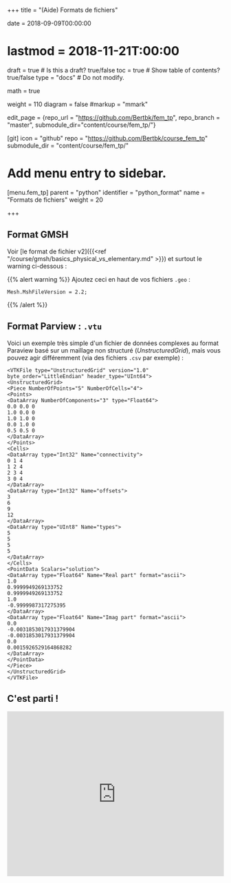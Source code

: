 +++
title = "(Aide) Formats de fichiers"

date = 2018-09-09T00:00:00
# lastmod = 2018-11-21T:00:00

draft = true  # Is this a draft? true/false
toc = true  # Show table of contents? true/false
type = "docs"  # Do not modify.

math = true

weight = 110
diagram = false
#markup = "mmark"


edit_page = {repo_url = "https://github.com/Bertbk/fem_tp", repo_branch = "master", submodule_dir="content/course/fem_tp/"}

[git]
  icon = "github"
  repo = "https://github.com/Bertbk/course_fem_tp"
  submodule_dir = "content/course/fem_tp/"

# Add menu entry to sidebar.
[menu.fem_tp]
  parent = "python"
  identifier = "python_format"
  name = "Formats de fichiers"
  weight = 20

+++

## Format GMSH

Voir [le format de fichier v2]({{<ref "/course/gmsh/basics_physical_vs_elementary.md" >}}) et surtout le warning ci-dessous :

{{% alert warning %}}
Ajoutez ceci en haut de vos fichiers `.geo` :
```
Mesh.MshFileVersion = 2.2;
```
{{% /alert %}}


## Format Parview : `.vtu`

Voici un exemple très simple d'un fichier de données complexes au format Paraview basé sur un maillage non structuré (*UnstructuredGrid*), mais vous pouvez agir différemment (via des fichiers `.csv` par exemple) :

```
<VTKFile type="UnstructuredGrid" version="1.0" byte_order="LittleEndian" header_type="UInt64">
<UnstructuredGrid>
<Piece NumberOfPoints="5" NumberOfCells="4">
<Points>
<DataArray NumberOfComponents="3" type="Float64">
0.0 0.0 0 
1.0 0.0 0 
1.0 1.0 0 
0.0 1.0 0 
0.5 0.5 0 
</DataArray>
</Points>
<Cells>
<DataArray type="Int32" Name="connectivity">
0 1 4
1 2 4
2 3 4
3 0 4
</DataArray>
<DataArray type="Int32" Name="offsets">
3
6
9
12
</DataArray>
<DataArray type="UInt8" Name="types">
5 
5 
5 
5 
</DataArray>
</Cells>
<PointData Scalars="solution">
<DataArray type="Float64" Name="Real part" format="ascii">
1.0
0.9999949269133752
0.9999949269133752
1.0
-0.9999987317275395
</DataArray>
<DataArray type="Float64" Name="Imag part" format="ascii">
0.0
-0.0031853017931379904
-0.0031853017931379904
0.0
0.0015926529164868282
</DataArray>
</PointData>
</Piece>
</UnstructuredGrid>
</VTKFile>
```

## C'est parti !

<div style="width:100%;height:0;padding-bottom:76%;position:relative;"><iframe src="https://giphy.com/embed/1APcn7WntDBd0ZcZEm" width="100%" height="100%" style="position:absolute" frameBorder="0" class="giphy-embed" allowFullScreen></iframe></div>
